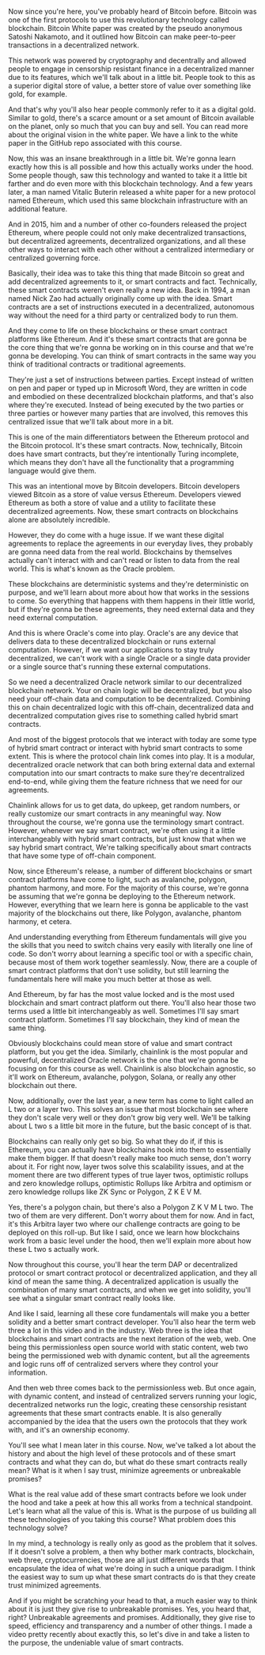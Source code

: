 Now since you're here, you've probably heard of Bitcoin before. Bitcoin was one of the first protocols to use this revolutionary technology called blockchain. Bitcoin White paper was created by the pseudo anonymous Satoshi Nakamoto, and it outlined how Bitcoin can make peer-to-peer transactions in a decentralized network.

This network was powered by cryptography and decentrally and allowed people to engage in censorship resistant finance in a decentralized manner due to its features, which we'll talk about in a little bit. People took to this as a superior digital store of value, a better store of value over something like gold, for example.

And that's why you'll also hear people commonly refer to it as a digital gold. Similar to gold, there's a scarce amount or a set amount of Bitcoin available on the planet, only so much that you can buy and sell. You can read more about the original vision in the white paper. We have a link to the white paper in the GitHub repo associated with this course.

Now, this was an insane breakthrough in a little bit. We're gonna learn exactly how this is all possible and how this actually works under the hood. Some people though, saw this technology and wanted to take it a little bit farther and do even more with this blockchain technology. And a few years later, a man named Vitalic Buterin released a white paper for a new protocol named Ethereum, which used this same blockchain infrastructure with an additional feature.

And in 2015, him and a number of other co-founders released the project Ethereum, where people could not only make decentralized transactions, but decentralized agreements, decentralized organizations, and all these other ways to interact with each other without a centralized intermediary or centralized governing force.

Basically, their idea was to take this thing that made Bitcoin so great and add decentralized agreements to it, or smart contracts and fact. Technically, these smart contracts weren't even really a new idea. Back in 1994, a man named Nick Zao had actually originally come up with the idea. Smart contracts are a set of instructions executed in a decentralized, autonomous way without the need for a third party or centralized body to run them.

And they come to life on these blockchains or these smart contract platforms like Ethereum. And it's these smart contracts that are gonna be the core thing that we're gonna be working on in this course and that we're gonna be developing. You can think of smart contracts in the same way you think of traditional contracts or traditional agreements.

They're just a set of instructions between parties. Except instead of written on pen and paper or typed up in Microsoft Word, they are written in code and embodied on these decentralized blockchain platforms, and that's also where they're executed. Instead of being executed by the two parties or three parties or however many parties that are involved, this removes this centralized issue that we'll talk about more in a bit.

This is one of the main differentiators between the Ethereum protocol and the Bitcoin protocol. It's these smart contracts. Now, technically, Bitcoin does have smart contracts, but they're intentionally Turing incomplete, which means they don't have all the functionality that a programming language would give them.

This was an intentional move by Bitcoin developers. Bitcoin developers viewed Bitcoin as a store of value versus Ethereum. Developers viewed Ethereum as both a store of value and a utility to facilitate these decentralized agreements. Now, these smart contracts on blockchains alone are absolutely incredible.

However, they do come with a huge issue. If we want these digital agreements to replace the agreements in our everyday lives, they probably are gonna need data from the real world. Blockchains by themselves actually can't interact with and can't read or listen to data from the real world. This is what's known as the Oracle problem.

These blockchains are deterministic systems and they're deterministic on purpose, and we'll learn about more about how that works in the sessions to come. So everything that happens with them happens in their little world, but if they're gonna be these agreements, they need external data and they need external computation.

And this is where Oracle's come into play. Oracle's are any device that delivers data to these decentralized blockchain or runs external computation. However, if we want our applications to stay truly decentralized, we can't work with a single Oracle or a single data provider or a single source that's running these external computations.

So we need a decentralized Oracle network similar to our decentralized blockchain network. Your on chain logic will be decentralized, but you also need your off-chain data and computation to be decentralized. Combining this on chain decentralized logic with this off-chain, decentralized data and decentralized computation gives rise to something called hybrid smart contracts.

And most of the biggest protocols that we interact with today are some type of hybrid smart contract or interact with hybrid smart contracts to some extent. This is where the protocol chain link comes into play. It is a modular, decentralized oracle network that can both bring external data and external computation into our smart contracts to make sure they're decentralized end-to-end, while giving them the feature richness that we need for our agreements.

Chainlink allows for us to get data, do upkeep, get random numbers, or really customize our smart contracts in any meaningful way. Now throughout the course, we're gonna use the terminology smart contract. However, whenever we say smart contract, we're often using it a little interchangeably with hybrid smart contracts, but just know that when we say hybrid smart contract, We're talking specifically about smart contracts that have some type of off-chain component.

Now, since Ethereum's release, a number of different blockchains or smart contract platforms have come to light, such as avalanche, polygon, phantom harmony, and more. For the majority of this course, we're gonna be assuming that we're gonna be deploying to the Ethereum network. However, everything that we learn here is gonna be applicable to the vast majority of the blockchains out there, like Polygon, avalanche, phantom harmony, et cetera.

And understanding everything from Ethereum fundamentals will give you the skills that you need to switch chains very easily with literally one line of code. So don't worry about learning a specific tool or with a specific chain, because most of them work together seamlessly. Now, there are a couple of smart contract platforms that don't use solidity, but still learning the fundamentals here will make you much better at those as well.

And Ethereum, by far has the most value locked and is the most used blockchain and smart contract platform out there. You'll also hear those two terms used a little bit interchangeably as well. Sometimes I'll say smart contract platform. Sometimes I'll say blockchain, they kind of mean the same thing.

Obviously blockchains could mean store of value and smart contract platform, but you get the idea. Similarly, chainlink is the most popular and powerful, decentralized Oracle network is the one that we're gonna be focusing on for this course as well. Chainlink is also blockchain agnostic, so it'll work on Ethereum, avalanche, polygon, Solana, or really any other blockchain out there.

Now, additionally, over the last year, a new term has come to light called an L two or a layer two. This solves an issue that most blockchain see where they don't scale very well or they don't grow big very well. We'll be talking about L two s a little bit more in the future, but the basic concept of is that.

Blockchains can really only get so big. So what they do if, if this is Ethereum, you can actually have blockchains hook into them to essentially make them bigger. If that doesn't really make too much sense, don't worry about it. For right now, layer twos solve this scalability issues, and at the moment there are two different types of true layer twos, optimistic rollups and zero knowledge rollups, optimistic Rollups like Arbitra and optimism or zero knowledge rollups like ZK Sync or Polygon, Z K E V M.

Yes, there's a polygon chain, but there's also a Polygon Z K V M L two. The two of them are very different. Don't worry about them for now. And in fact, it's this Arbitra layer two where our challenge contracts are going to be deployed on this roll-up. But like I said, once we learn how blockchains work from a basic level under the hood, then we'll explain more about how these L two s actually work.

Now throughout this course, you'll hear the term DAP or decentralized protocol or smart contract protocol or decentralized application, and they all kind of mean the same thing. A decentralized application is usually the combination of many smart contracts, and when we get into solidity, you'll see what a singular smart contract really looks like.

And like I said, learning all these core fundamentals will make you a better solidity and a better smart contract developer. You'll also hear the term web three a lot in this video and in the industry. Web three is the idea that blockchains and smart contracts are the next iteration of the web, web. One being this permissionless open source world with static content, web two being the permissioned web with dynamic content, but all the agreements and logic runs off of centralized servers where they control your information.

And then web three comes back to the permissionless web. But once again, with dynamic content, and instead of centralized servers running your logic, decentralized networks run the logic, creating these censorship resistant agreements that these smart contracts enable. It is also generally accompanied by the idea that the users own the protocols that they work with, and it's an ownership economy.

You'll see what I mean later in this course. Now, we've talked a lot about the history and about the high level of these protocols and of these smart contracts and what they can do, but what do these smart contracts really mean? What is it when I say trust, minimize agreements or unbreakable promises?

What is the real value add of these smart contracts before we look under the hood and take a peek at how this all works from a technical standpoint. Let's learn what all the value of this is. What is the purpose of us building all these technologies of you taking this course? What problem does this technology solve?

In my mind, a technology is really only as good as the problem that it solves. If it doesn't solve a problem, a then why bother mark contracts, blockchain, web three, cryptocurrencies, those are all just different words that encapsulate the idea of what we're doing in such a unique paradigm. I think the easiest way to sum up what these smart contracts do is that they create trust minimized agreements.

And if you might be scratching your head to that, a much easier way to think about it is just they give rise to unbreakable promises. Yes, you heard that, right? Unbreakable agreements and promises. Additionally, they give rise to speed, efficiency and transparency and a number of other things. I made a video pretty recently about exactly this, so let's dive in and take a listen to the purpose, the undeniable value of smart contracts.